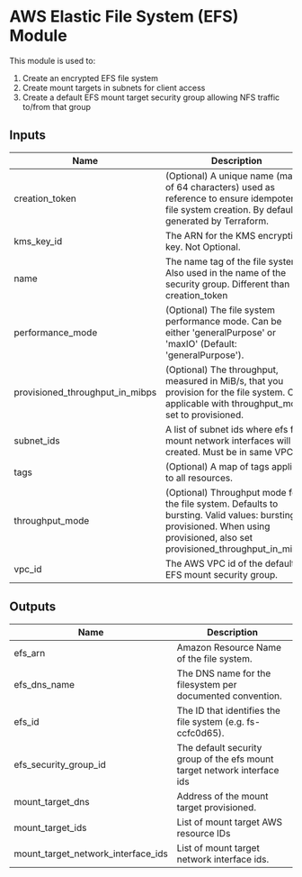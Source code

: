 # AWS Elastic File System (EFS) Module

This module is used to:

1. Create an encrypted EFS file system
2. Create mount targets in subnets for client access
3. Create a default EFS mount target security group allowing NFS traffic to/from that group

## Inputs

| Name                               | Description                                                                                                                                                                 |  Type  |      Default       | Required |
| ---------------------------------- | --------------------------------------------------------------------------------------------------------------------------------------------------------------------------- | :----: | :----------------: | :------: |
| creation\_token                    | (Optional) A unique name (max of 64 characters) used as reference to ensure idempotent file system creation. By default generated by Terraform.                             | string |        `""`        |    no    |
| kms\_key\_id                       | The ARN for the KMS encryption key. Not Optional.                                                                                                                           | string |        n/a         |   yes    |
| name                               | The name tag of the file system. Also used in the name of the security group. Different than creation_token                                                                 | string |        n/a         |   yes    |
| performance\_mode                  | (Optional) The file system performance mode. Can be either 'generalPurpose' or 'maxIO' (Default: 'generalPurpose').                                                         | string | `"generalPurpose"` |    no    |
| provisioned\_throughput\_in\_mibps | (Optional) The throughput, measured in MiB/s, that you provision for the file system. Only applicable with throughput_mode set to provisioned.                              | string |       `"0"`        |    no    |
| subnet\_ids                        | A list of subnet ids where efs file mount network interfaces will be created. Must be in same VPC.                                                                          |  list  |        n/a         |   yes    |
| tags                               | (Optional) A map of tags applied to all resources.                                                                                                                          |  map   |      `<map>`       |    no    |
| throughput\_mode                   | (Optional) Throughput mode for the file system. Defaults to bursting. Valid values: bursting, provisioned. When using provisioned, also set provisioned_throughput_in_mibps | string |    `"bursting"`    |    no    |
| vpc\_id                            | The AWS VPC id of the default EFS mount security group.                                                                                                                     | string |        n/a         |   yes    |

## Outputs

| Name                                   | Description                                                              |
| -------------------------------------- | ------------------------------------------------------------------------ |
| efs\_arn                               | Amazon Resource Name of the file system.                                 |
| efs\_dns\_name                         | The DNS name for the filesystem per documented convention.               |
| efs\_id                                | The ID that identifies the file system (e.g. fs-ccfc0d65).               |
| efs\_security\_group\_id               | The default security group of the efs mount target network interface ids |
| mount\_target\_dns                     | Address of the mount target provisioned.                                 |
| mount\_target\_ids                     | List of mount target AWS resource IDs                                    |
| mount\_target\_network\_interface\_ids | List of mount target network interface ids.                              |

